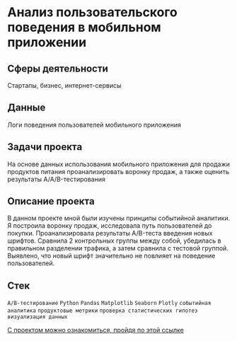 
# Анализ пользовательского поведения в мобильном приложении

## Сферы деятельности

Стартапы, бизнес, интернет-сервисы

## Данные

Логи поведения пользователей мобильного приложения

## Задачи проекта 

На основе данных использования мобильного приложения для продажи продуктов питания проанализировать воронку продаж, а также оценить результаты A/A/B-тестирования  

## Описание проекта

В данном проекте мной были изучены принципы событийной аналитики. Я построила воронку продаж, исследовала путь пользователей до покупки. Проанализировала
результаты A/B-теста введения новых шрифтов. Сравнила 2 контрольных группы между собой, убедилась в правильном разделении трафика, а затем сравнила с тестовой группой.
Выявлено, что новый шрифт значительно не повлияет на поведение пользователей.

## Стек

`A/B-тестирование` `Python` `Pandas` `Matplotlib` `Seaborn` `Plotly` `событийная аналитика` `продуктовые метрики` `проверка статистических гипотез` `визуализация данных`

[С проектом можно ознакомиться, пройдя по этой ссылке]()


<br>
